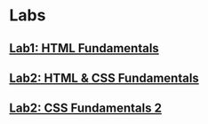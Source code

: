 # Labs

## [Lab1: HTML Fundamentals](./lab1)

## [Lab2: HTML & CSS Fundamentals](./lab2)

## [Lab2: CSS Fundamentals 2](./lab3)
